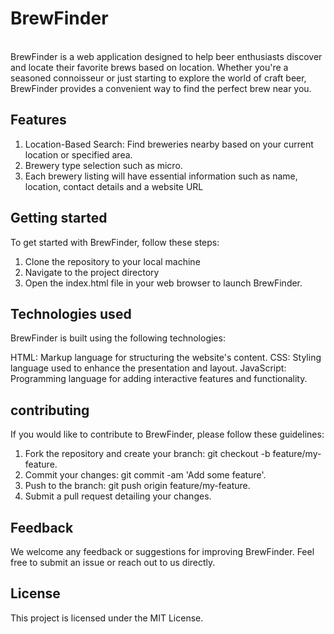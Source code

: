 # BrewFinder
<br>
BrewFinder is a web application designed to help beer enthusiasts discover and locate their favorite brews based on location. Whether you're a seasoned connoisseur or just starting to explore the world of craft beer, BrewFinder provides a convenient way to find the perfect brew near you.

## Features
1. Location-Based Search: Find breweries nearby based on your current location or specified area.
2. Brewery type selection such as micro.
3. Each brewery listing will have essential information such as name, location, contact details and a website URL

## Getting started
To get started with BrewFinder, follow these steps:

1. Clone the repository to your local machine
2. Navigate to the project directory
3. Open the index.html file in your web browser to launch BrewFinder.

## Technologies used
BrewFinder is built using the following technologies:

HTML: Markup language for structuring the website's content.
CSS: Styling language used to enhance the presentation and layout.
JavaScript: Programming language for adding interactive features and functionality.

## contributing
If you would like to contribute to BrewFinder, please follow these guidelines:

1. Fork the repository and create your branch: git checkout -b feature/my-feature.
2. Commit your changes: git commit -am 'Add some feature'.
3. Push to the branch: git push origin feature/my-feature.
4. Submit a pull request detailing your changes.

## Feedback
We welcome any feedback or suggestions for improving BrewFinder. Feel free to submit an issue or reach out to us directly.

## License
This project is licensed under the MIT License.


